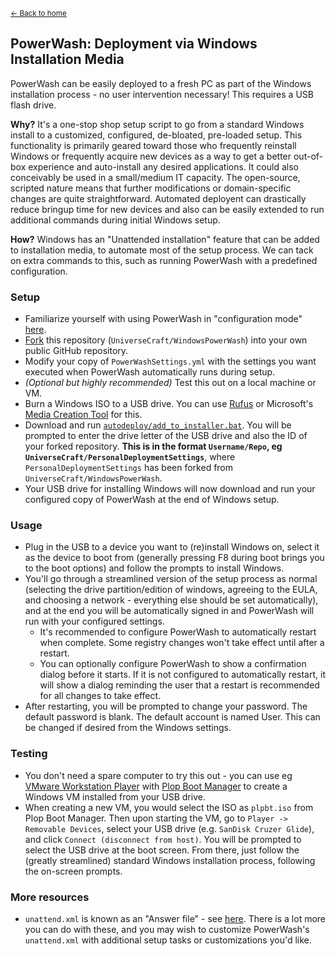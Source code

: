 <sup>[← Back to home](https://github.com/UniverseCraft/WindowsPowerWash/tree/main/README.md)</sup>

## PowerWash: Deployment via Windows Installation Media

PowerWash can be easily deployed to a fresh PC as part of the Windows installation process - no user intervention necessary! This requires a USB flash drive.

**Why?** It's a one-stop shop setup script to go from a standard Windows install to a customized, configured, de-bloated, pre-loaded setup. This functionality is primarily geared toward those who frequently reinstall Windows or frequently acquire new devices as a way to get a better out-of-box experience and auto-install any desired applications. It could also conceivably be used in a small/medium IT capacity. The open-source, scripted nature means that further modifications or domain-specific changes are quite straightforward. Automated deployent can drastically reduce bringup time for new devices and also can be easily extended to run additional commands during initial Windows setup.

**How?** Windows has an "Unattended installation" feature that can be added to installation media, to automate most of the setup process. We can tack on extra commands to this, such as running PowerWash with a predefined configuration.

### Setup
- Familiarize yourself with using PowerWash in "configuration mode" [here](https://github.com/UniverseCraft/WindowsPowerWash/tree/main/docs/USAGE_CONFIG.md).
- [Fork](https://docs.github.com/en/get-started/quickstart/fork-a-repo) this repository (`UniverseCraft/WindowsPowerWash`) into your own public GitHub repository.
- Modify your copy of `PowerWashSettings.yml` with the settings you want executed when PowerWash automatically runs during setup.
- *(Optional but highly recommended)* Test this out on a local machine or VM.
- Burn a Windows ISO to a USB drive. You can use [Rufus](https://github.com/pbatard/rufus/releases/) or Microsoft's [Media Creation Tool](https://www.microsoft.com/en-us/software-download/windows10) for this.
- Download and run [`autodeploy/add_to_installer.bat`](https://github.com/UniverseCraft/WindowsPowerWash/tree/main/autodeploy/add_to_installer.bat). You will be prompted to enter the drive letter of the USB drive and also the ID of your forked repository. **This is in the format `Username/Repo`, eg `UniverseCraft/PersonalDeploymentSettings`**, where `PersonalDeploymentSettings` has been forked from `UniverseCraft/WindowsPowerWash`.
- Your USB drive for installing Windows will now download and run your configured copy of PowerWash at the end of Windows setup.

### Usage
- Plug in the USB to a device you want to (re)install Windows on, select it as the device to boot from (generally pressing F8 during boot brings you to the boot options) and follow the prompts to install Windows.
- You'll go through a streamlined version of the setup process as normal (selecting the drive partition/edition of windows, agreeing to the EULA, and choosing a network - everything else should be set automatically), and at the end you will be automatically signed in and PowerWash will run with your configured settings.
  - It's recommended to configure PowerWash to automatically restart when complete. Some registry changes won't take effect until after a restart.
  - You can optionally configure PowerWash to show a confirmation dialog before it starts. If it is not configured to automatically restart, it will show a dialog reminding the user that a restart is recommended for all changes to take effect.
- After restarting, you will be prompted to change your password. The default password is blank. The default account is named User. This can be changed if desired from the Windows settings.

### Testing
- You don't need a spare computer to try this out - you can use eg [VMware Workstation Player](https://www.vmware.com/products/workstation-player.html) with [Plop Boot Manager](https://www.plop.at/en/bootmanager/download.html) to create a Windows VM installed from your USB drive.
- When creating a new VM, you would select the ISO as `plpbt.iso` from Plop Boot Manager. Then upon starting the VM, go to `Player -> Removable Devices`, select your USB drive (e.g. `SanDisk Cruzer Glide`), and click `Connect (disconnect from host)`. You will be prompted to select the USB drive at the boot screen. From there, just follow the (greatly streamlined) standard Windows installation process, following the on-screen prompts.

### More resources
- `unattend.xml` is known as an "Answer file" - see [here](https://learn.microsoft.com/en-us/windows-hardware/manufacture/desktop/update-windows-settings-and-scripts-create-your-own-answer-file-sxs?view=windows-10). There is a lot more you can do with these, and you may wish to customize PowerWash's `unattend.xml` with additional setup tasks or customizations you'd like.
